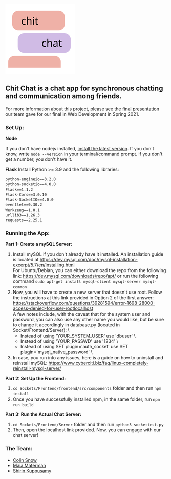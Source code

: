 ![logo](https://github.com/colinmsnow/WebdevHw/blob/master/FinalProject/Brainstorming/logo.png "Logo for Chit Chat")

## Chit Chat is a chat app for synchronous chatting and communication among friends. 

For more information about this project, please see the [final presentation](https://docs.google.com/presentation/d/1Ir9iXyc3bBUrgabB1uxFhfBT7Qp4qMCr5gDDLabsLD0/edit?usp=sharing "Final Presentation Deck") our team gave for our final in Web Development in Spring 2021. 

### Set Up:

**Node**

If you don't have nodejs installed, [install the latest version](https://nodejs.org/en/download/ "Node Download"). If you don't know, write `node --version` in your terminal/command prompt. If you don't get a number, you don't have it.

**Flask**
  Install Python >= 3.9 and the following libraries:
  
    python-engineio==3.2.0
    python-socketio==4.0.0
    Flask==1.1.2
    Flask-Cors==3.0.10
    Flask-SocketIO==4.0.0
    eventlet==0.30.2
    Werkzeug==1.0.1
    urllib3==1.26.3
    requests==2.25.1

### Running the App: 

**Part 1: Create a mySQL Server:**

1. Install mySQL if you don't already have it installed. An installation guide is located at https://dev.mysql.com/doc/mysql-installation-excerpt/5.7/en/installing.html \
For Ubuntu/Debian, you can either download the repo from the following link: https://dev.mysql.com/downloads/repo/apt/ or run the following command ```sudo apt-get install mysql-client mysql-server mysql-common```
2. Now, you will have to create a new server that doesn't use root. Follow the instructions at this link provided in Option 2 of the first answer:
https://stackoverflow.com/questions/39281594/error-1698-28000-access-denied-for-user-rootlocalhost \
A few notes include, with the caveat that for the system user and password, you can also use any other name you would like, but be sure to change it accordingly in database.py (located in Socket/Frontend/Server): \
   * Instead of using 'YOUR_SYSTEM_USER' use 'dbuser' \
   * Instead of using 'YOUR_PASSWD' use '1234' \
   * Instead of using SET plugin='auth_socket' use SET plugin='mysql_native_password' \
3. In case, you run into any issues, here is a guide on how to uninstall and reinstall mySQL: https://www.cyberciti.biz/faq/linux-completely-reinstall-mysql-server/

**Part 2: Set Up the Frontend:**

1. ```cd Sockets/Frontend/frontend/src/components``` folder and then run ```npm install```
2. Once you have successfully installed npm, in the same folder, run ```npm run build```

**Part 3: Run the Actual Chat Server:**


1. ```cd Sockets/Frontend/Server``` folder and then run ```python3 sockettest.py```
2. Then, open the localhost link provided. Now, you can engage with our chat server! 


### The Team:
- [Colin Snow](mailto:csnow@olin.edu "csnow@olin.edu")
- [Maia Materman](mailto:mmaterman@olin.edu "mmaterman@olin.edu")
- [Shirin Kuppusamy](mailto:skuppusamy@olin.edu "skuppusamy@olin.edu")

